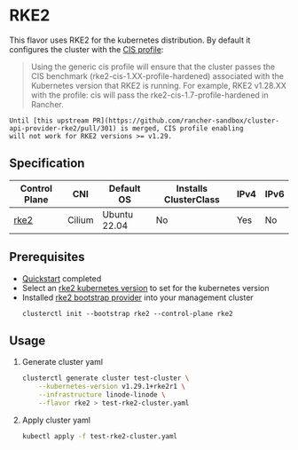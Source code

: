# RKE2

This flavor uses RKE2 for the kubernetes distribution. By default it configures the cluster
with the [CIS profile](https://docs.rke2.io/security/hardening_guide#rke2-configuration):
> Using the generic cis profile will ensure that the cluster passes the CIS benchmark (rke2-cis-1.XX-profile-hardened) associated with the Kubernetes version that RKE2 is running. For example, RKE2 v1.28.XX with the profile: cis will pass the rke2-cis-1.7-profile-hardened in Rancher.

```admonish warning
Until [this upstream PR](https://github.com/rancher-sandbox/cluster-api-provider-rke2/pull/301) is merged, CIS profile enabling
will not work for RKE2 versions >= v1.29.
```

## Specification
| Control Plane                 | CNI    | Default OS   | Installs ClusterClass | IPv4 | IPv6 |
|-------------------------------|--------|--------------|-----------------------|------|------|
| [rke2](https://docs.rke2.io/) | Cilium | Ubuntu 22.04 | No                    | Yes  | No   |
## Prerequisites
* [Quickstart](../getting-started.md) completed
* Select an [rke2 kubernetes version](https://github.com/rancher/rke2/releases) to set for the kubernetes version
* Installed [rke2 bootstrap provider](https://github.com/rancher-sandbox/cluster-api-provider-rke2) into your management cluster
  ```shell
  clusterctl init --bootstrap rke2 --control-plane rke2
  ```
## Usage
1. Generate cluster yaml
    ```bash
    clusterctl generate cluster test-cluster \
        --kubernetes-version v1.29.1+rke2r1 \
        --infrastructure linode-linode \
        --flavor rke2 > test-rke2-cluster.yaml
    ```
2. Apply cluster yaml
    ```bash
    kubectl apply -f test-rke2-cluster.yaml
    ```
